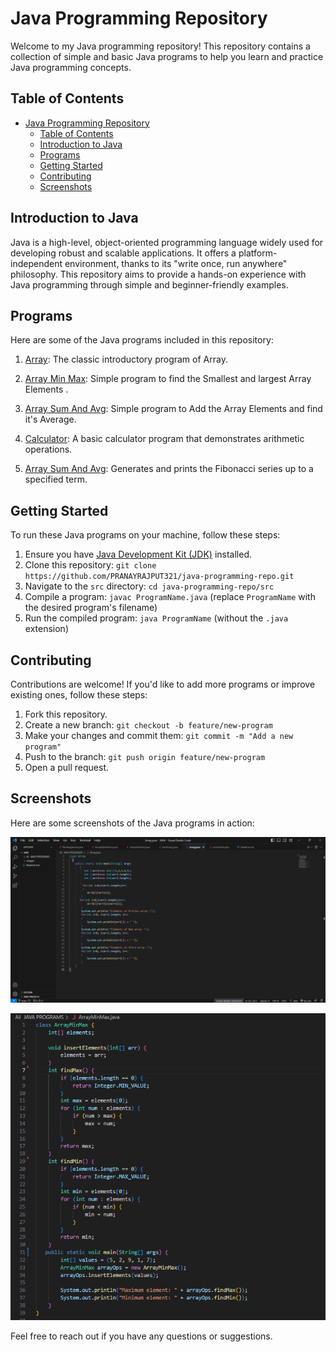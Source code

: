 # Java Programming Repository

Welcome to my Java programming repository! This repository contains a collection of simple and basic Java programs to help you learn and practice Java programming concepts.

## Table of Contents
- [Java Programming Repository](#java-programming-repository)
  - [Table of Contents](#table-of-contents)
  - [Introduction to Java](#introduction-to-java)
  - [Programs](#programs)
  - [Getting Started](#getting-started)
  - [Contributing](#contributing)
  - [Screenshots](#screenshots)

## Introduction to Java

Java is a high-level, object-oriented programming language widely used for developing robust and scalable applications. It offers a platform-independent environment, thanks to its "write once, run anywhere" philosophy. This repository aims to provide a hands-on experience with Java programming through simple and beginner-friendly examples.

## Programs

Here are some of the Java programs included in this repository:

1. [Array](./All%20%20JAVA%20PROGRAMS/Array.java): The classic introductory program of Array.

2. [Array Min Max](./All%20%20JAVA%20PROGRAMS/ArrayMinMax.java): Simple program to find the Smallest  and largest Array Elements .

3. [Array Sum And Avg](./All%20%20JAVA%20PROGRAMS/ArraySumAvg.java): Simple program to Add the Array Elements and find it's Average.
  
4.  [Calculator](./All%20%20JAVA%20PROGRAMS/Calculator.java): A basic calculator program that demonstrates arithmetic operations.
  
5.  [Array Sum And Avg](./All%20%20JAVA%20PROGRAMS/Fibonacci.java): Generates and prints the Fibonacci series up to a specified term.


## Getting Started

To run these Java programs on your machine, follow these steps:

1. Ensure you have [Java Development Kit (JDK)](https://www.oracle.com/java/technologies/javase-downloads.html) installed.
2. Clone this repository: `git clone https://github.com/PRANAYRAJPUT321/java-programming-repo.git`
3. Navigate to the `src` directory: `cd java-programming-repo/src`
4. Compile a program: `javac ProgramName.java` (replace `ProgramName` with the desired program's filename)
5. Run the compiled program: `java ProgramName` (without the `.java` extension)

## Contributing

Contributions are welcome! If you'd like to add more programs or improve existing ones, follow these steps:

1. Fork this repository.
2. Create a new branch: `git checkout -b feature/new-program`
3. Make your changes and commit them: `git commit -m "Add a new program"`
4. Push to the branch: `git push origin feature/new-program`
5. Open a pull request.

## Screenshots

Here are some screenshots of the Java programs in action:

![Array](/images/Array.png)

![Array Min Max](/images/Arrayminmax.png)

Feel free to reach out if you have any questions or suggestions.


